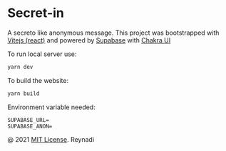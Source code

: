 # Secret-in

A secreto like anonymous message. This project was bootstrapped with [Vitejs (react)](https://vitejs.dev/) and powered by [Supabase](https://supabase.io/) with [Chakra UI](https://chakra-ui.com/)

To run local server use:

```bash
yarn dev
```

To build the website:

```bash
yarn build
```

Environment variable needed:

```
SUPABASE_URL=
SUPABASE_ANON=
```

@ 2021 [MIT License](https://opensource.org/licenses/MIT). Reynadi
